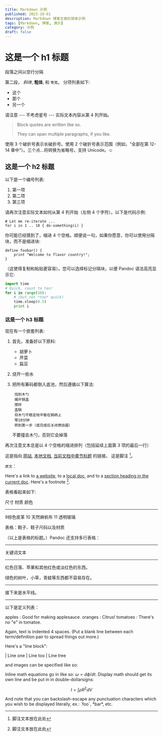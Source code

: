 ```yaml
---
title: Markdown 示例
published: 2023-10-01
description: Markdown 博客文章的简单示例
tags: [Markdown, 博客, 演示]
category: 示例
draft: false
---
```


# 这是一个 h1 标题

段落之间以空行分隔

第二段， _斜体_,  **粗体**, 和 `等宽`。
分项列表如下:

- 这个
- 那个
- 另一个

请注意 --- 不考虑星号 --- 实际文本内容从第 4 列开始。

> Block quotes are
> written like so.
>
> They can span multiple paragraphs,
> if you like.

使用 3 个破折号表示长破折号。使用 2 个破折号表示范围（例如，“全部在第 12-14 章中”）。三个点...将转换为省略号。支持 Unicode。☺

## 这是一个 h2 标题

以下是一个编号列表:

1. 第一项
2. 第二项
3. 第三项

请再次注意实际文本如何从第 4 列开始（左侧 4 个字符）。以下是代码示例:

    # Let me re-iterate ...
    for i in 1 .. 10 { do-something(i) }

你可能已经猜到了，缩进 4 个空格。顺便说一句，如果你愿意，你可以使用分隔块，而不是缩进块:

```
define foobar() {
    print "Welcome to flavor country!";
}
```

（这使得复制和粘贴更容易）。您可以选择标记分隔块，以便 Pandoc 语法高亮显示它:

```python
import time
# Quick, count to ten!
for i in range(10):
    # (but not *too* quick)
    time.sleep(0.5)
    print i
```

### 这是一个 h3 标题

现在有一个嵌套列表:

1. 首先，准备好以下原料:

    - 胡萝卜
    - 芹菜
    - 扁豆

2. 烧开一些水

3. 把所有筹码都倒入底池，然后遵循以下算法:

        找到木勺
        揭开锅盖
        搅拌
        盖锅
        将木勺不稳定地平衡在锅柄上
        等10分钟
        转到第一步（或完成后关闭燃烧器）

   不要撞击木勺，否则它会掉落

再次注意文本总是以 4 个空格的缩进排列（包括延续上面第 3 项的最后一行）

这是指向 [网站](http://foo.bar),  [本地文档](local-doc.html),
[当前文档中章节标题](#an-h2-header) 的链接。 这是脚注 [^1]。

`原文`：

Here's a link to [a website](http://foo.bar), to a [local
doc](local-doc.html), and to a [section heading in the current
doc](#an-h2-header). Here's a footnote [^1].

[^1]: 脚注文本放在此处

表格看起来如下:

尺寸 材质 颜色

---

9棕色皮革 10 天然麻帆布 11 透明玻璃

表格：鞋子、鞋子尺码以及材质

（以上是表格的标题。）Pandoc 还支持多行表格：

---

关键词文本

---

红色日落、苹果和其他红色或淡红色的东西。

绿色的树叶，小草，青蛙等东西都不容易存在。

---

接下来是水平线。

---

以下是定义列表：

apples
: Good for making applesauce.
oranges
: Citrus!
tomatoes
: There's no "e" in tomatoe.

Again, text is indented 4 spaces. (Put a blank line between each
term/definition pair to spread things out more.)

Here's a "line block":

| Line one
| Line too
| Line tree

and images can be specified like so:

[//]: # (![example image]&#40;./demo-banner.png "An exemplary image"&#41;)

Inline math equations go in like so: $\omega = d\phi / dt$. Display
math should get its own line and be put in in double-dollarsigns:

$$I = \int \rho R^{2} dV$$

And note that you can backslash-escape any punctuation characters
which you wish to be displayed literally, ex.: \`foo\`, \*bar\*, etc.
